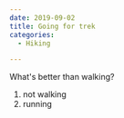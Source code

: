 ```yaml
---
date: 2019-09-02
title: Going for trek
categories: 
  - Hiking

---
```

What's better than walking?
1. not walking
2. running
